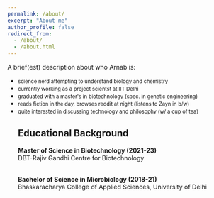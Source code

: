 ```yaml
---
permalink: /about/
excerpt: "About me"
author_profile: false
redirect_from: 
  - /about/
  - /about.html
---
```

A brief(est) description about who Arnab is: <br>
<ul>
  <li><small>science nerd attempting to understand biology and chemistry</small>
  <li><small>currently working as a project scientst at IIT Delhi</small>
  <li><small>graduated with a master's in biotechnology (spec. in genetic engineering)</small>
  <li><small>reads fiction in the day, browses reddit at night (listens to Zayn in b/w)</small>
  <li><small>quite interested in discussing technology and philosophy (w/ a cup of tea)</small>

<h2>Educational Background</h2>
<b>Master of Science in Biotechnology (2021-23)</b> <br>
DBT-Rajiv Gandhi Centre for Biotechnology <br><br>

<b>Bachelor of Science in Microbiology (2018-21)</b> <br>
Bhaskaracharya College of Applied Sciences, University of Delhi 


